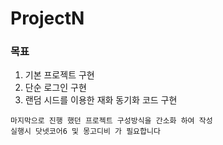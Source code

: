 # ProjectN

### 목표

1. 기본 프로젝트 구현
2. 단순 로그인 구현
3. 랜덤 시드를 이용한 재화 동기화 코드 구현

```
마지막으로 진행 했던 프로젝트 구성방식을 간소화 하여 작성
실행시 닷넷코어6 및 몽고디비 가 필요합니다
```